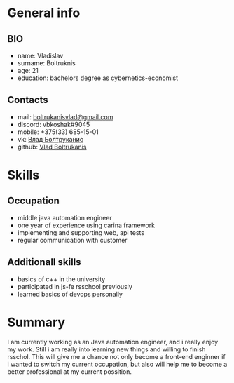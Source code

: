 # General info
## BIO
  * name: Vladislav
  * surname: Boltruknis
  * age: 21
  * education: bachelors degree as cybernetics-economist

## Contacts
  * mail: boltrukanisvlad@gmail.com
  * discord: vbkoshak#9045
  * mobile: +375(33) 685-15-01
  * vk: [Влад Болтруканис](https://vk.com/vbkoshak)
  * github: [Vlad Boltrukanis](https://github.com/VbKoshak)


# Skills
## Occupation
  * middle java automation engineer
  * one year of experience using carina framework
  * implementing and supporting web, api tests
  * regular communication with customer
 
## Additionall skills
  * basics of c++ in the university
  * participated in js-fe rsschool previously
  * learned basics of devops personally


# Summary
I am currently working as an Java automation engineer, and i really enjoy my work. Still i am really into learning new things and willing to finish rsschol. This will give me a chance not only become a front-end enginner if i wanted to switch my current occupation, but also will help me to become a better professional at my current possition. 
